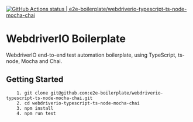 [![GitHub Actions status | e2e-boilerplate/webdriverio-typescript-ts-node-mocha-chai](https://github.com/e2e-boilerplate/webdriverio-typescript-ts-node-mocha-chai/workflows/webdriverio-typescript-ts-node-mocha-chai/badge.svg)](https://github.com/e2e-boilerplate/webdriverio-typescript-ts-node-mocha-chai/actions?workflow=webdriverio-typescript-ts-node-mocha-chai)

# WebdriverIO Boilerplate

WebdriverIO end-to-end test automation boilerplate, using TypeScript, ts-node, Mocha and Chai.

## Getting Started

    	1. git clone git@github.com:e2e-boilerplate/webdriverio-typescript-ts-node-mocha-chai.git
    	2. cd webdriverio-typescript-ts-node-mocha-chai
    	3. npm install
    	4. npm run test
